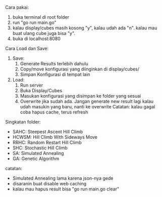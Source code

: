Cara pakai:
1. buka terminal di root folder
2. run "go run main.go"
3. kalau display/cubes masih kosong "y", kalau udah ada "n". kalau mau buat ulang cube juga bisa "y".
4. buka di localhost:8080

Cara Load dan Save:
1. Save:
    1. Generate Results terlebih dahulu
    2. Copy/move konfigurasi yang diinginkan di display/cubes/
    3. Simpan Konfigurasi di tempat lain
2. Load:
    1. Run server
    2. Buka Display/Cubes
    3. Masukan konfigurasi yang disimpan ke folder yang sesuai
    4. Overwrite jika sudah ada. Jangan generate new result lagi kalau udah masukin yang baru, nanti ke overwrite
    Catatan: kalau gagal coba hapus cache, terus refresh

Singkatan folder:
- SAHC: Steepest Ascent Hill Climb
- HCWSM: Hill Climb With Sideways Move
- RRHC: Random Restart Hill Climb
- SHC: Stochastic Hill Climb
- SA: Simulated Annealing
- GA: Genetic Algorithm

catatan:
- Simulated Annealing lama karena json-nya gede
- disaranin buat disable web caching
- kalau mau hapus result bisa "go run main.go clear"